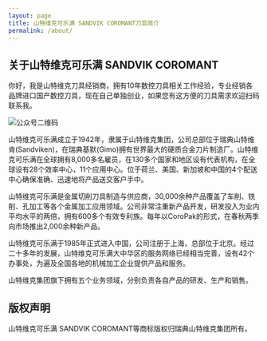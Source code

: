 ```yaml
---
layout: page
title: 山特维克可乐满 SANDVIK COROMANT刀具简介
permalink: /about/
---
```


## 关于山特维克可乐满 SANDVIK COROMANT
你好，我是山特维克刀具经销商，拥有10年数控刀具相关工作经验，专业经销各品牌进口国产数控刀具，现在自己单独创业，如果您有这方便的刀具需求欢迎扫码联系我。

![公众号二维码](https://github.com/lemonchann/images/raw/master/gzh/%E6%96%87%E6%9C%AB%E6%8E%A8%E5%B9%BF%E6%96%87%E6%A1%88.png)

山特维克可乐满成立于1942年，隶属于山特维克集团，公司总部位于瑞典山特维肯(Sandviken)，在瑞典基默(Gimo)拥有世界最大的硬质合金刀片制造厂。山特维克可乐满在全球拥有8,000多名雇员，在130多个国家和地区设有代表机构，在全球设有28个效率中心，11个应用中心。位于荷兰、美国、新加坡和中国的4个配送中心确保准确、迅速地将产品送交客户手中。

山特维克可乐满是金属切削刀具制造与供应商，30,000余种产品覆盖了车削、铣削、孔加工等各个金属加工应用领域。公司非常注重新产品开发，研发投入为业内平均水平的两倍，拥有600多个有效专利族。每年以CoroPak的形式，在春秋两季向市场推出2,000余种新产品。

山特维克可乐满于1985年正式进入中国，公司注册于上海，总部位于北京。经过二十多年的发展，山特维克可乐满大中华区的服务网络已经相当完善，设有42个办事处，为遍及全国各地的机械加工企业提供产品和服务。

山特维克集团旗下拥有五个业务领域，分别负责各自产品的研发、生产和销售。


## 版权声明

山特维克可乐满 SANDVIK COROMANT等商标版权归瑞典山特维克集团所有。
